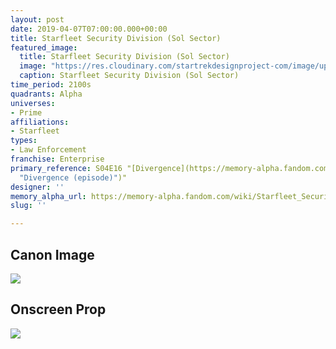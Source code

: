 ```yaml
---
layout: post
date: 2019-04-07T07:00:00.000+00:00
title: Starfleet Security Division (Sol Sector)
featured_image:
  title: Starfleet Security Division (Sol Sector)
  image: "https://res.cloudinary.com/startrekdesignproject-com/image/upload/v1569873904/Starfleet_Security_SolSector.png"
  caption: Starfleet Security Division (Sol Sector)
time_period: 2100s
quadrants: Alpha
universes:
- Prime
affiliations:
- Starfleet
types:
- Law Enforcement
franchise: Enterprise
primary_reference: S04E16 "[Divergence](https://memory-alpha.fandom.com/wiki/Divergence
  "Divergence (episode)")"
designer: ''
memory_alpha_url: https://memory-alpha.fandom.com/wiki/Starfleet_Security
slug: ''

---
```

## Canon Image

![](https://res.cloudinary.com/startrekdesignproject-com/image/upload/v1554665190/Starfleet-Security_SolSector_1.jpg)

## Onscreen Prop

![](https://res.cloudinary.com/startrekdesignproject-com/image/upload/v1569873990/SecuirtyDivisionSolSector_Prop.jpg)